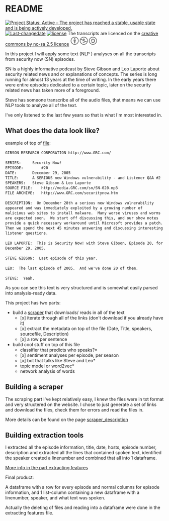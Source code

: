 README
================

[![Project Status: Active – The project has reached a stable, usable state and is being actively developed.](http://www.repostatus.org/badges/latest/active.svg)](http://www.repostatus.org/#active) [![Last-changedate](https://img.shields.io/badge/last%20change-2018--05--29-yellowgreen.svg)](/commits/master) [![license](https://img.shields.io/github/license/mashape/apistatus.svg)](http://choosealicense.com/licenses/mit/) The transcripts are licenced on the [creative commons by nc-sa 2.5 licence](https://creativecommons.org/licenses/by-nc-sa/2.5/) ![](README_files/by-nc-sa.png)

In this project I will apply some text (NLP ) analyses on all the transcripts from security now (SN) episodes.

SN is a highly informative podcast by Steve Gibson and Leo Laporte about security related news and or explanations of concepts. The series is long running for almost 13 years at the time of writing. In the early years there were entire episodes dedicated to a certain topic, later on the security related news has taken more of a foreground.

Steve has someone transcribe all of the audio files, that means we can use NLP tools to analyze all of the text.

I've only listened to the last few years so that is what I'm most interested in.

What does the data look like?
-----------------------------

example of top of [file](https://www.grc.com/sn/sn-020.txt):

    GIBSON RESEARCH CORPORATION http://www.GRC.com/

    SERIES:     Security Now!
    EPISODE:        #20
    DATE:       December 29, 2005
    TITLE:      A SERIOUS new Windows vulnerability - and Listener Q&A #2
    SPEAKERS:   Steve Gibson & Leo Laporte
    SOURCE FILE:    http://media.GRC.com/sn/SN-020.mp3
    FILE ARCHIVE:   http://www.GRC.com/securitynow.htm
        
    DESCRIPTION:  On December 28th a serious new Windows vulnerability appeared and was immediately exploited by a growing number of malicious web sites to install malware.  Many worse viruses and worms are expected soon.  We start off discussing this, and our show notes provide a quick necessary workaround until Microsoft provides a patch.  Then we spend the next 45 minutes answering and discussing interesting listener questions.

    LEO LAPORTE:  This is Security Now! with Steve Gibson, Episode 20, for December 29, 2005.

    STEVE GIBSON:  Last episode of this year.

    LEO:  The last episode of 2005.  And we've done 20 of them.

    STEVE:  Yeah.

As you can see this text is very structured and is somewhat easily parsed into analysis-ready data.

This project has two parts:

-   build a [scraper](SCRAPER_description.md) that downloads/ reads in all of the text
    -   \[x\] iterate through all of the links (don't download if you already have it)
    -   \[x\] extract the metadata on top of the file (Date, Title, speakers, sourcefile, Description)
    -   \[x\] a row per sentence
-   build cool stuff on top of this file
    -   classifier that predicts who speaks?\*
    -   \[x\] sentiment analyses per episode, per season
    -   \[x\] bot that talks like Steve and Leo\*
    -   topic model or word2vec\*
    -   network analysis of words

Building a scraper
------------------

The scraping part I've kept relatively easy, I knew the files were in txt format and very structered on the website. I chose to just generate a set of links and download the files, check them for errors and read the files in.

More details can be found on the page [scraper\_description](SCRAPER_description.md)

Building extraction tools
-------------------------

I extracted all the episode information, title, date, hosts, episode number, description and extracted all the lines that contained spoken text, identified the speaker created a linenumber and combined that all into 1 dataframe.

[More info in the part extracting features](extracting_features.md)

Final product:

A dataframe with a row for every episode and normal columns for episode information, and 1 list-column containing a new dataframe with a linenumber, speaker, and what text was spoken.

Actually the deleting of files and reading into a dataframe were done in the extracting features file.
